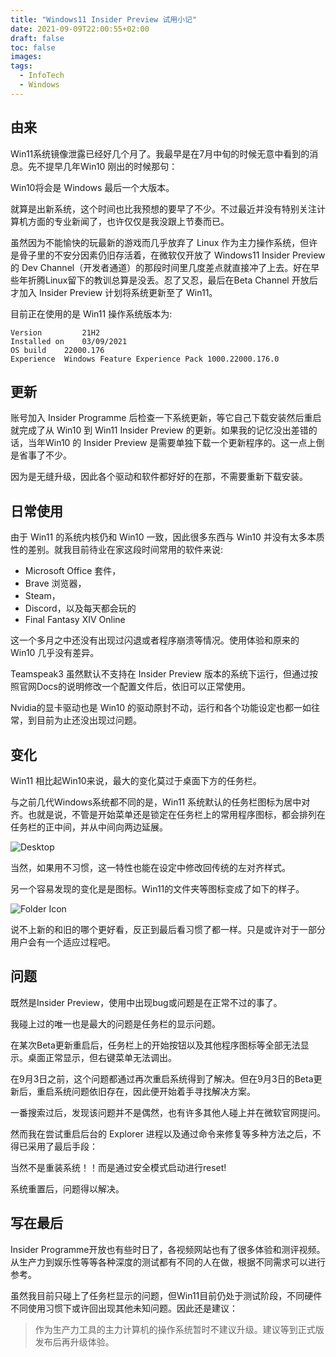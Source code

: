 ```yaml
---
title: "Windows11 Insider Preview 试用小记"
date: 2021-09-09T22:00:55+02:00
draft: false
toc: false
images:
tags:
  - InfoTech
  - Windows
---
```

## 由来

Win11系统镜像泄露已经好几个月了。我最早是在7月中旬的时候无意中看到的消息。先不提早几年Win10 刚出的时候那句：

Win10将会是 Windows 最后一个大版本。

就算是出新系统，这个时间也比我预想的要早了不少。不过最近并没有特别关注计算机方面的专业新闻了，也许仅仅是我没跟上节奏而已。

虽然因为不能愉快的玩最新的游戏而几乎放弃了 Linux 作为主力操作系统，但许是骨子里的不安分因素仍旧存活着，在微软仅开放了 Windows11 Insider Preview 的 Dev Channel（开发者通道）的那段时间里几度差点就直接冲了上去。好在早些年折腾Linux留下的教训总算是没丢。忍了又忍，最后在Beta Channel 开放后才加入 Insider Preview 计划将系统更新至了 Win11。

目前正在使用的是 Win11 操作系统版本为:

```Edition	Windows 11 Pro
Version	        21H2
Installed on	‎03/‎09/‎2021
OS build	22000.176
Experience	Windows Feature Experience Pack 1000.22000.176.0
```

## 更新

账号加入 Insider Programme 后检查一下系统更新，等它自己下载安装然后重启就完成了从 Win10 到 Win11 Insider Preview 的更新。如果我的记忆没出差错的话，当年Win10 的 Insider Preview 是需要单独下载一个更新程序的。这一点上倒是省事了不少。

因为是无缝升级，因此各个驱动和软件都好好的在那，不需要重新下载安装。

## 日常使用

由于 Win11 的系统内核仍和 Win10 一致，因此很多东西与 Win10 并没有太多本质性的差别。就我目前待业在家这段时间常用的软件来说:

- Microsoft Office 套件，
- Brave 浏览器，
- Steam，
- Discord，以及每天都会玩的
- Final Fantasy XIV Online

这一个多月之中还没有出现过闪退或者程序崩溃等情况。使用体验和原来的 Win10 几乎没有差异。

Teamspeak3 虽然默认不支持在 Insider Preview 版本的系统下运行，但通过按照官网Docs的说明修改一个配置文件后，依旧可以正常使用。

Nvidia的显卡驱动也是 Win10 的驱动原封不动，运行和各个功能设定也都一如往常，到目前为止还没出现过问题。

## 变化
Win11 相比起Win10来说，最大的变化莫过于桌面下方的任务栏。

与之前几代Windows系统都不同的是，Win11 系统默认的任务栏图标为居中对齐。也就是说，不管是开始菜单还是锁定在任务栏上的常用程序图标，都会排列在任务栏的正中间，并从中间向两边延展。

![Desktop](/img/Screenshot-2021-09-09-200500.png)

当然，如果用不习惯，这一特性也能在设定中修改回传统的左对齐样式。

另一个容易发现的变化是是图标。Win11的文件夹等图标变成了如下的样子。

![Folder Icon](/img/Screenshot-2021-09-09-200121.png)

说不上新的和旧的哪个更好看，反正到最后看习惯了都一样。只是或许对于一部分用户会有一个适应过程吧。

## 问题

既然是Insider Preview，使用中出现bug或问题是在正常不过的事了。

我碰上过的唯一也是最大的问题是任务栏的显示问题。

在某次Beta更新重启后，任务栏上的开始按钮以及其他程序图标等全部无法显示。桌面正常显示，但右键菜单无法调出。

在9月3日之前，这个问题都通过再次重启系统得到了解决。但在9月3日的Beta更新后，重启系统问题依旧存在，因此便开始着手寻找解决方案。

一番搜索过后，发现该问题并不是偶然，也有许多其他人碰上并在微软官网提问。

然而我在尝试重启后台的 Explorer 进程以及通过命令来修复等多种方法之后，不得已采用了最后手段：

当然不是重装系统！！而是通过安全模式启动进行reset!

系统重置后，问题得以解决。

## 写在最后
Insider Programme开放也有些时日了，各视频网站也有了很多体验和测评视频。从生产力到娱乐性等等各种深度的测试都有不同的人在做，根据不同需求可以进行参考。

虽然我目前只碰上了任务栏显示的问题，但Win11目前仍处于测试阶段，不同硬件不同使用习惯下或许回出现其他未知问题。因此还是建议：

> 作为生产力工具的主力计算机的操作系统暂时不建议升级。建议等到正式版发布后再升级体验。
